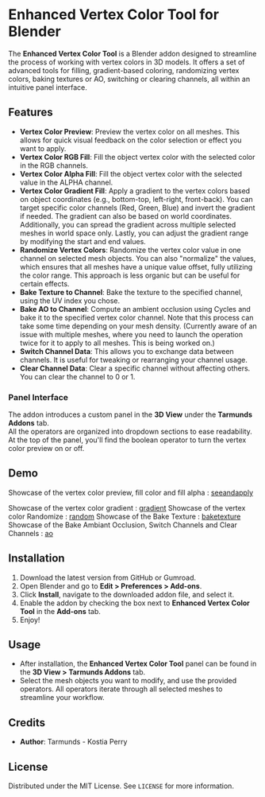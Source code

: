 # Enhanced Vertex Color Tool for Blender

The **Enhanced Vertex Color Tool** is a Blender addon designed to streamline the process of working with vertex colors in 3D models. It offers a set of advanced tools for filling, gradient-based coloring, randomizing vertex colors, baking textures or AO, switching or clearing channels, all within an intuitive panel interface.

## Features

- **Vertex Color Preview**: Preview the vertex color on all meshes. This allows for quick visual feedback on the color selection or effect you want to apply.
- **Vertex Color RGB Fill**: Fill the object vertex color with the selected color in the RGB channels.
- **Vertex Color Alpha Fill**: Fill the object vertex color with the selected value in the ALPHA channel.
- **Vertex Color Gradient Fill**: Apply a gradient to the vertex colors based on object coordinates (e.g., bottom-top, left-right, front-back). You can target specific color channels (Red, Green, Blue) and invert the gradient if needed. The gradient can also be based on world coordinates. Additionally, you can spread the gradient across multiple selected meshes in world space only. Lastly, you can adjust the gradient range by modifying the start and end values.
- **Randomize Vertex Colors**: Randomize the vertex color value in one channel on selected mesh objects. You can also "normalize" the values, which ensures that all meshes have a unique value offset, fully utilizing the color range. This approach is less organic but can be useful for certain effects.
- **Bake Texture to Channel**: Bake the texture to the specified channel, using the UV index you chose.
- **Bake AO to Channel**: Compute an ambient occlusion using Cycles and bake it to the specified vertex color channel. Note that this process can take some time depending on your mesh density. (Currently aware of an issue with multiple meshes, where you need to launch the operation twice for it to apply to all meshes. This is being worked on.)
- **Switch Channel Data**: This allows you to exchange data between channels. It is useful for tweaking or rearranging your channel usage.
- **Clear Channel Data**: Clear a specific channel without affecting others. You can clear the channel to 0 or 1.

### Panel Interface

The addon introduces a custom panel in the **3D View** under the **Tarmunds Addons** tab.  
All the operators are organized into dropdown sections to ease readability.  
At the top of the panel, you'll find the boolean operator to turn the vertex color preview on or off.

## Demo
Showcase of the vertex color preview, fill color and fill alpha :
[seeandapply](https://github.com/Tarmunds/Enhanced_Vertex_Color_Tool/blob/main/Images/VCT_SeeAndApply.gif)

Showcase of the vertex color gradient :
[gradient](https://github.com/Tarmunds/Enhanced_Vertex_Color_Tool/blob/main/Images/VCT_Gradient.gif)
Showcase of the vertex color Randomize :
[random](https://github.com/Tarmunds/Enhanced_Vertex_Color_Tool/blob/main/Images/VCT_Random.gif)
Showcase of the Bake Texture :
[baketexture](https://github.com/Tarmunds/Enhanced_Vertex_Color_Tool/blob/main/Images/VCT_Texture.gif)
Showcase of the Bake Ambiant Occlusion, Switch Channels and Clear Channels :
[ao](https://github.com/Tarmunds/Enhanced_Vertex_Color_Tool/blob/main/Images/VCT_AoSwitchClear.gif)
## Installation

1. Download the latest version from GitHub or Gumroad.
2. Open Blender and go to **Edit > Preferences > Add-ons**.
3. Click **Install**, navigate to the downloaded addon file, and select it.
4. Enable the addon by checking the box next to **Enhanced Vertex Color Tool** in the **Add-ons** tab.
5. Enjoy!

## Usage

- After installation, the **Enhanced Vertex Color Tool** panel can be found in the **3D View > Tarmunds Addons** tab.
- Select the mesh objects you want to modify, and use the provided operators. All operators iterate through all selected meshes to streamline your workflow.

## Credits

- **Author**: Tarmunds - Kostia Perry

## License

Distributed under the MIT License. See `LICENSE` for more information.
